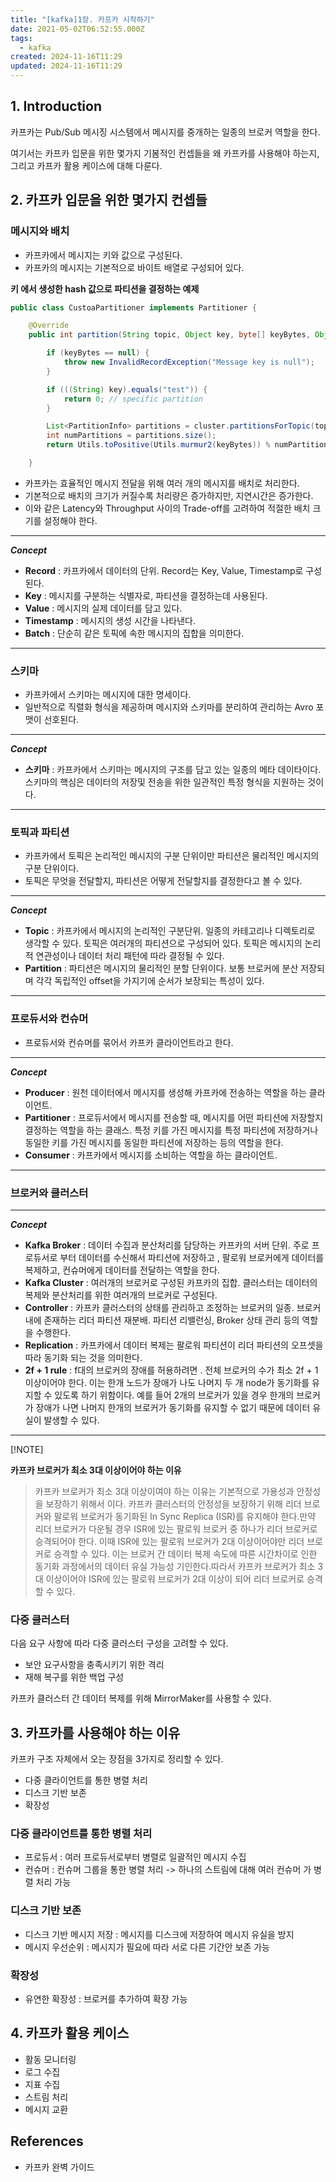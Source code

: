 ```yaml
---
title: "[kafka]1장. 카프카 시작하기"
date: 2021-05-02T06:52:55.000Z
tags:
  - kafka
created: 2024-11-16T11:29
updated: 2024-11-16T11:29
---
```


## 1. Introduction

카프카는 Pub/Sub 메시징 시스템에서 메시지를 중개하는 일종의 브로커 역할을 한다.

여기서는 카프카 입문을 위한 몇가지 기봄적인 컨셉들을 왜 카프카를 사용해야 하는지, 그리고 카프카 활용 케이스에 대해 다룬다.

## 2. 카프카 입문을 위한 몇가지 컨셉들

### 메시지와 배치

- 카프카에서 메시지는 키와 값으로 구성된다.
- 카프카의 메시지는 기본적으로 바이트 배열로 구성되어 있다.

**키 에서 생성한 hash 값으로 파티션을 결정하는 예제**

```java
public class CustoaPartitioner implements Partitioner {

    @Override
    public int partition(String topic, Object key, byte[] keyBytes, Object value, byte[] valueTypes, Cluster cluster) {

        if (keyBytes == null) {
            throw new InvalidRecordException("Message key is null");
        }

        if (((String) key).equals("test")) {
            return 0; // specific partition
        }

        List<PartitionInfo> partitions = cluster.partitionsForTopic(topic); // get partition list of specific topic
        int numPartitions = partitions.size();
        return Utils.toPositive(Utils.murmur2(keyBytes)) % numPartitions; // positive hash value of keyBytes into numPartition

    }

```

- 카프카는 효율적인 메시지 전달을 위해 여러 개의 메시지를 배치로 처리한다.
- 기본적으로 배치의 크기가 커질수록 처리량은 증가하지만, 지연시간은 증가한다.
- 이와 같은 Latency와 Throughput 사이의 Trade-off를 고려하여 적절한 배치 크기를 설정해야 한다.

---

**_Concept_**

- **Record** : 카프카에서 데이터의 단위. Record는 Key, Value, Timestamp로 구성된다.
- **Key** : 메시지를 구분하는 식별자로, 파티션을 결정하는데 사용된다.
- **Value** : 메시지의 실제 데이터를 담고 있다.
- **Timestamp** : 메시지의 생성 시간을 나타낸다.
- **Batch** : 단순히 같은 토픽에 속한 메시지의 집합을 의미한다.

---

### 스키마

- 카프카에서 스키마는 메시지에 대한 명세이다.
- 일반적으로 직렬화 형식을 제공하며 메시지와 스키마를 분리하여 관리하는 Avro 포맷이 선호된다.

---

**_Concept_**

- **스키마** : 카프카에서 스키마는 메시지의 구조를 담고 있는 일종의 메타 데이타이다. 스키마의 핵심은 데이터의 저장및 전송을 위한 일관적인 특정 형식을 지원하는 것이다.

---

### 토픽과 파티션

- 카프카에서 토픽은 논리적인 메시지의 구분 단위이만 파티션은 물리적인 메시지의 구분 단위이다.
- 토픽은 무엇을 전달할지, 파티션은 어떻게 전달할지를 결정한다고 볼 수 있다.

---

**_Concept_**

- **Topic** : 카프카에서 메시지의 논리적인 구분단위. 일종의 카테고리나 디렉토리로 생각할 수 있다. 토픽은 여러개의 파티션으로 구성되어 있다. 토픽은 메시지의 논리적 연관성이나 데이터 처리 패턴에 따라 결정될 수 있다.
- **Partition** : 파티션은 메시지의 물리적인 분할 단위이다. 보통 브로커에 분산 저장되며 각각 독립적인 offset을 가지기에 순서가 보장되는 특성이 있다.

---

### 프로듀서와 컨슈머

- 프로듀서와 컨슈머를 묶어서 카프카 클라이언트라고 한다.

---

**_Concept_**

- **Producer** : 원천 데이터에서 메시지를 생성해 카프카에 전송하는 역할을 하는 클라이언트.
- **Partitioner** : 프로듀서에서 메시지를 전송할 때, 메시지를 어떤 파티션에 저장할지 결정하는 역할을 하는 클래스. 특정 키를 가진 메시지를 특정 파티션에 저장하거나 동일한 키를 가진 메시지를 동일한 파티션에 저장하는 등의 역할을 한다.
- **Consumer** : 카프카에서 메시지를 소비하는 역할을 하는 클라이언트.

---

### 브로커와 클러스터

---

**_Concept_**

- **Kafka Broker** : 데이터 수집과 분산처리를 담당하는 카프카의 서버 단위. 주로 프로듀서로 부터 데이터를 수신해서 파티션에 저장하고 , 팔로워 브로커에게 데이터를 복제하고, 컨슈머에게 데이터를 전달하는 역할을 한다.
- **Kafka Cluster** : 여러개의 브로커로 구성된 카프카의 집합. 클러스터는 데이터의 복제와 분산처리를 위한 여러개의 브로커로 구성된다.
- **Controller** : 카프카 클러스터의 상태를 관리하고 조정하는 브로커의 일종. 브로커 내에 존재하는 리더 파티션 재분배. 파티션 리밸런싱, Broker 상태 관리 등의 역할을 수행한다.
- **Replication** : 카프카에서 데이터 복제는 팔로워 파티션이 리더 파티션의 오프셋을 따라 동기화 되는 것을 의미한다.
- **2f + 1 rule** : f대의 브로커의 장애를 허용하려면 . 전체 브로커의 수가 최소 2f + 1 이상이어야 한다. 이는 한개 노드가 장애가 나도 나머지 두 개 node가 동기화를 유지할 수 있도록 하기 위함이다. 예를 들어 2개의 브로커가 있을 경우 한개의 브로커가 장애가 나면 나머지 한개의 브로커가 동기화를 유지할 수 없기 때문에 데이터 유실이 발생할 수 있다.

---

[!NOTE]

**카프카 브로커가 최소 3대 이상이어야 하는 이유**

> 카프카 브로커가 최소 3대 이상이여야 하는 이유는 기본적으로 가용성과 안정성을 보장하기 위해서 이다. 카프카 클러스터의 안정성을 보장하기 위해 리더 브로커와 팔로워 브로커가 동기화된 In Sync Replica (ISR)를 유지해야 한다.만약 리더 브로커가 다운될 경우 ISR에 있는 팔로워 브로커 중 하나가 리더 브로커로 승격되어야 한다. 이때 ISR에 있는 팔로워 브로커가 2대 이상이어야만 리더 브로커로 승격할 수 있다. 이는 브로커 간 데이터 복제 속도에 따른 시간차이로 인한 동기화 과정에서의 데이터 유실 가능성 기인한다.따라서 카프카 브로커가 최소 3대 이상이어야 ISR에 있는 팔로워 브로커가 2대 이상이 되어 리더 브로커로 승격할 수 있다.

### 다중 클러스터

다음 요구 사항에 따라 다중 클러스터 구성을 고려할 수 있다.

- 보안 요구사항을 충족시키기 위한 격리
- 재해 복구를 위한 백업 구성

카프카 클러스터 간 데이터 복제를 위해 MirrorMaker를 사용할 수 있다.

## 3. 카프카를 사용해야 하는 이유

카프카 구조 자체에서 오는 장점을 3가지로 정리할 수 있다.

- 다중 클라이언트를 통한 병렬 처리
- 디스크 기반 보존
- 확장성

### 다중 클라이언트를 통한 병렬 처리

- 프로듀서 : 여러 프로듀서로부터 병렬로 일괄적인 메시지 수집
- 컨슈머 : 컨슈머 그룹을 통한 병렬 처리 -> 하나의 스트림에 대해 여러 컨슈머 가 병렬 처리 가능

### 디스크 기반 보존

- 디스크 기반 메시지 저장 : 메시지를 디스크에 저장하여 메시지 유실을 방지
- 메시지 우선순위 : 메시지가 필요에 따라 서로 다른 기간안 보존 가능

### 확장성

- 유연한 확장성 : 브로커를 추가하여 확장 가능

## 4. 카프카 활용 케이스

- 활동 모니터링
- 로그 수집
- 지표 수집
- 스트림 처리
- 메시지 교환

## References

- 카프카 완벽 가이드
